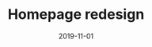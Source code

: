 ---
title: Homepage redesign
eventType: project
date: 2019-11-01
thumbnail: homepageThumb
blurb: Redesigned my website with a timeline and dark mode using Svelte, a zero-runtime web framework
tags: [svelte]
WIP: true
---